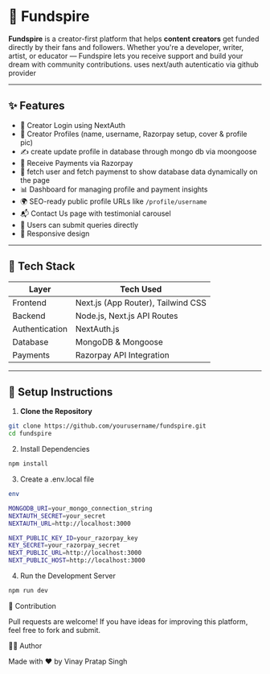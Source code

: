 # 🌟 Fundspire

**Fundspire** is a creator-first platform that helps **content creators** get funded directly by their fans and followers. Whether you're a developer, writer, artist, or educator — Fundspire lets you receive support and build your dream with community contributions. uses next/auth autenticatio via github provider


---

## ✨ Features

- 🔐 Creator Login using NextAuth
- 🧾 Creator Profiles (name, username, Razorpay setup, cover & profile pic)
- ✍ create update profile in database through mongo db via moongoose
- 💸 Receive Payments via Razorpay
- 📅 fetch user and fetch paymenst to show database data dynamically on the page
- 📊 Dashboard for managing profile and payment insights
- 🌍 SEO-ready public profile URLs like `/profile/username`
- 📬 Contact Us page with testimonial carousel
- 💬 Users can submit queries directly
- 🌙 Responsive design 

---

## 🧠 Tech Stack

| Layer        | Tech Used                   |
|--------------|-----------------------------|
| Frontend     | Next.js (App Router), Tailwind CSS |
| Backend      | Node.js, Next.js API Routes |
| Authentication | NextAuth.js               |
| Database     | MongoDB & Mongoose          |
| Payments     | Razorpay API Integration    |

---

## 🔧 Setup Instructions

1. **Clone the Repository**

```bash
git clone https://github.com/yourusername/fundspire.git
cd fundspire
```

2. Install Dependencies

```bash
npm install
```

3. Create a .env.local file

```bash
env

MONGODB_URI=your_mongo_connection_string
NEXTAUTH_SECRET=your_secret
NEXTAUTH_URL=http://localhost:3000

NEXT_PUBLIC_KEY_ID=your_razorpay_key
KEY_SECRET=your_razorpay_secret
NEXT_PUBLIC_URL=http://localhost:3000
NEXT_PUBLIC_HOST=http://localhost:3000

```

4. Run the Development Server

```bash
npm run dev
```
🙌 Contribution


Pull requests are welcome! If you have ideas for improving this platform, feel free to fork and submit.


👨‍💻 Author


Made with ❤️ by Vinay Pratap Singh
